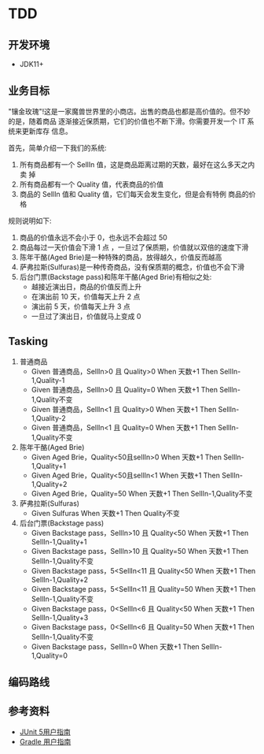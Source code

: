 # TDD

## 开发环境
- JDK11+

## 业务目标
"镶金玫瑰"!这是一家魔兽世界里的小商店。出售的商品也都是高价值的。但不妙的是，随着商品 逐渐接近保质期，它们的价值也不断下滑。你需要开发一个 IT 系统来更新库存
信息。

首先，简单介绍一下我们的系统:

1. 所有商品都有一个 SellIn 值，这是商品距离过期的天数，最好在这么多天之内卖
   掉
2. 所有商品都有一个 Quality 值，代表商品的价值
3. 商品的 SellIn 值和 Quality 值，它们每天会发生变化，但是会有特例 商品的价格

规则说明如下:

1. 商品的价值永远不会小于 0，也永远不会超过 50
2. 商品每过一天价值会下滑 1 点 ，一旦过了保质期，价值就以双倍的速度下滑
3. 陈年干酪(Aged Brie)是一种特殊的商品，放得越久，价值反而越高
4. 萨弗拉斯(Sulfuras)是一种传奇商品，没有保质期的概念，价值也不会下滑
5. 后台门票(Backstage pass)和陈年干酪(Aged Brie)有相似之处:
    - 越接近演出日，商品的价值反而上升
    - 在演出前 10 天，价值每天上升 2 点
    - 演出前 5 天，价值每天上升 3 点
    - 一旦过了演出日，价值就马上变成 0
## Tasking
1. 普通商品
    - Given 普通商品，SellIn>0 且 Quality>0 When 天数+1 Then SellIn-1,Quality-1
    - Given 普通商品，SellIn>0 且 Quality=0 When 天数+1 Then SellIn-1,Quality不变
    - Given 普通商品，SellIn<1 且 Quality>0 When 天数+1 Then SellIn-1,Quality-2
    - Given 普通商品，SellIn<1 且 Quality=0 When 天数+1 Then SellIn-1,Quality不变
2. 陈年干酪(Aged Brie)
    - Given Aged Brie，Quality<50且sellIn>0 When 天数+1 Then SellIn-1,Quality+1
    - Given Aged Brie，Quality<50且sellIn<1 When 天数+1 Then SellIn-1,Quality+2
    - Given Aged Brie，Quality=50 When 天数+1 Then SellIn-1,Quality不变
3. 萨弗拉斯(Sulfuras)
    - Given Sulfuras When 天数+1 Then Quality不变
4. 后台门票(Backstage pass)
    - Given Backstage pass，SellIn>10 且 Quality<50 When 天数+1 Then SellIn-1,Quality+1
    - Given Backstage pass，SellIn>10 且 Quality=50 When 天数+1 Then SellIn-1,Quality不变
    - Given Backstage pass，5<SellIn<11 且 Quality<50 When 天数+1 Then SellIn-1,Quality+2
    - Given Backstage pass，5<SellIn<11 且 Quality=50 When 天数+1 Then SellIn-1,Quality不变
    - Given Backstage pass，0<SellIn<6 且 Quality<50 When 天数+1 Then SellIn-1,Quality+3
    - Given Backstage pass，0<SellIn<6 且 Quality=50 When 天数+1 Then SellIn-1,Quality不变
    - Given Backstage pass，SellIn=0 When 天数+1 Then SellIn-1,Quality=0

## 编码路线


## 参考资料
- [JUnit 5用户指南](https://gitee.com/liushide/junit5_cn_doc/blob/master/junit5UserGuide_zh_cn.md#https://gitee.com/link?target=https%3A%2F%2Fgithub.com%2Fjunit-team%2Fjunit5-samples%2Ftree%2Fr5.0.2%2Fjunit5-gradle-consumer)
- [Gradle 用户指南](https://docs.gradle.org/current/userguide/userguide.html)